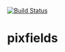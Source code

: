 [![Build Status](https://travis-ci.org/andreilupu/pixfields.svg?branch=dev)](https://travis-ci.org/andreilupu/pixfields)

pixfields
=========
